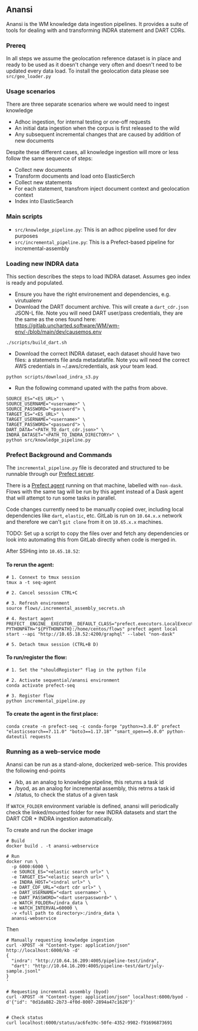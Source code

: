 ## Anansi
Anansi is the WM knowledge data ingestion pipelines. It provides a suite of tools for dealing with and transforming INDRA statement and DART CDRs.

### Prereq
In all steps we assume the geolocation reference dataset is in place and ready to be used as it doesn't change very often and doesn't need to be updated every data load. 
To install the geolocation data please see `src/geo_loader.py`

### Usage scenarios
There are three separate scenarios where we would need to ingest knowledge
- Adhoc ingestion, for internal testing or one-off requests
- An initial data ingestion when the corpus is first released to the wild
- Any subsequent incremental changes that are caused by addition of new documents

Despite these different cases, all knowledge ingestion will more or less follow the same sequence of steps:
- Collect new documents
- Transform documents and load onto ElasticSerch
- Collect new statements
- For each statement, transfrom inject document context and geolocation context
- Index into ElasticSearch

### Main scripts
- `src/knowledge_pipeline.py`: This is an adhoc pipeline used for dev purposes
- `src/incremental_pipeline.py`: This is a Prefect-based pipeline for incremental-assembly


### Loading new INDRA data
This section describes the steps to load INDRA dataset. Assumes geo index is ready and populated.
- Ensure you have the right environement and dependencies, e.g. virutualenv
- Download the DART document archive. This will create a `dart_cdr.json` JSON-L file. Note you will need DART user/pass credentials, they are the same as the ones found here: https://gitlab.uncharted.software/WM/wm-env/-/blob/main/dev/causemos.env

```
./scripts/build_dart.sh
```

- Download the correct INDRA dataset, each dataset should have two files: a statements file anda  metadatafile. Note you will need the correct AWS credentials in ~/.aws/credentials, ask your team lead.

```
python scripts/download_indra_s3.py
```

- Run the following command upated with the paths from above.

```
SOURCE_ES="<ES_URL>" \
SOURCE_USERNAME="<username>" \
SOURCE_PASSWORD="<password"> \
TARGET_ES="<ES_URL>" \
TARGET_USERNAME="<username>" \
TARGET_PASSWORD="<password"> \
DART_DATA="<PATH_TO_dart_cdr.json>" \
INDRA_DATASET="<PATH_TO_INDRA_DIRECTORY>" \
python src/knowledge_pipeline.py
```


### Prefect Background and Commands

The `incremental_pipeline.py` file is decorated and structured to be runnable through our [Prefect server](http://10.65.18.52:8080/default).

There is a [Prefect agent](https://docs.prefect.io/orchestration/agents/overview.html) running on that machine, labelled with `non-dask`. Flows with the same tag will be run by this agent instead of a Dask agent that will attempt to run some tasks in parallel.

Code changes currently need to be manually copied over, including local dependencies like `dart`, `elastic`, etc. GitLab is run on `10.64.x.x` network and therefore we can't `git clone` from it on `10.65.x.x` machines.

TODO: Set up a script to copy the files over and fetch any dependencies or look into automating this from GitLab directly when code is merged in.

After SSHing into `10.65.18.52`:

#### To rerun the agent:
```
# 1. Connext to tmux session
tmux a -t seq-agent

# 2. Cancel sesssion CTRL+C

# 3. Refresh environment
source flows/.incremental_assembly_secrets.sh

# 4. Restart agent
PREFECT__ENGINE__EXECUTOR__DEFAULT_CLASS="prefect.executors.LocalExecutor" PYTHONPATH="${PYTHONPATH}:/home/centos/flows" prefect agent local start --api "http://10.65.18.52:4200/graphql" --label "non-dask"

# 5. Detach tmux session (CTRL+B D)
```

#### To run/register the flow:
```
# 1. Set the "shouldRegister" flag in the python file

# 2. Activate sequential/anansi environment
conda activate prefect-seq

# 3. Register flow
python incremental_pipeline.py
```

#### To create the agent in the first place:

`conda create -n prefect-seq -c conda-forge "python>=3.8.0" prefect "elasticsearch==7.11.0" "boto3==1.17.18" "smart_open==5.0.0" python-dateutil requests`


### Running as  a web-service mode
Anansi can be run as a stand-alone, dockerized web-serice. This provides the following end-points
- /kb, as an analog to knowledge pipeline, this returns a task id
- /byod, as an analog for incremental assembly, this retrns a task id
- /status, to check the status of a given task

If `WATCH_FOLDER` environment variable is defined, anansi will periodically check the linked/mounted folder for new INDRA datasets and start the DART CDR + INDRA ingestion automatically.

To create and run the docker image

```
# Build
docker build . -t anansi-webservice

# Run
docker run \
  -p 6000:6000 \
  -e SOURCE_ES="<elastic search url>" \
  -e TARGET_ES="<elastic search url>" \
  -e INDRA_HOST="<indral url>" \
  -e DART_CDF_URL="<dart cdr url>" \
  -e DART_USERNAME="<dart username>" \
  -e DART_PASSWORD="<dart userpassword>" \
  -e WATCH_FOLDER=/indra_data \
  -e WATCH_INTERVAL=60000 \
  -v <full path to directory>:/indra_data \
  anansi-webservice
```


Then
```
# Manually requesting knowledge ingestion
curl -XPOST -H "Content-type: application/json" http://localhost:6000/kb -d'
{
  "indra": "http://10.64.16.209:4005/pipeline-test/indra",
  "dart": "http://10.64.16.209:4005/pipeline-test/dart/july-sample.jsonl"
}
'

# Requesting incremntal assembly (byod)
curl -XPOST -H "Content-type: application/json" localhost:6000/byod -d'{"id": "0d1da882-2b73-4f0d-8007-2894a47c1620"}'


# Check status
curl localhost:6000/status/ac6fe39c-50fe-4352-9982-f91696873691
```
